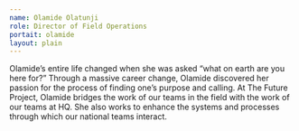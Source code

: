 ```yaml
---
name: Olamide Olatunji
role: Director of Field Operations 
portait: olamide
layout: plain
---
```


Olamide’s entire life changed when she was asked “what on earth are you here for?” Through a massive career change, Olamide discovered her passion for the process of finding one’s purpose and calling. At The Future Project, Olamide bridges the work of our teams in the field with the work of our teams at HQ. She also works to enhance the systems and processes through which our national teams interact.
